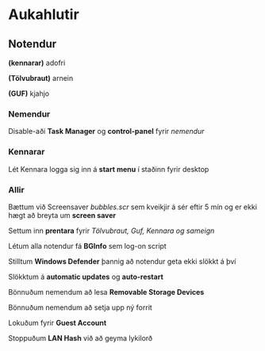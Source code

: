 # Aukahlutir

## Notendur

**(kennarar)** adofri

**(Tölvubraut)** arnein

**(GUF)** kjahjo

### Nemendur

Disable-aði **Task Manager** og **control-panel** fyrir *nemendur*

### Kennarar

Lét Kennara logga sig inn á **start menu** í staðinn fyrir desktop

### Allir

Bættum við Screensaver *bubbles.scr* sem kveikjir á sér eftir 5 mín og er ekki hægt að breyta um **screen saver**

Settum inn **prentara** fyrir *Tölvubraut, Guf, Kennara og sameign*

Létum alla notendur fá **BGInfo** sem log-on script

Stilltum **Windows Defender** þannig að notendur geta ekki slökkt á því

Slökktum á **automatic updates** og **auto-restart**

Bönnuðum nemendum að lesa **Removable Storage Devices**

Bönnuðum nemendum að setja upp ný forrit

Lokuðum fyrir **Guest Account**

Stoppuðum **LAN Hash** við að geyma lykilorð
